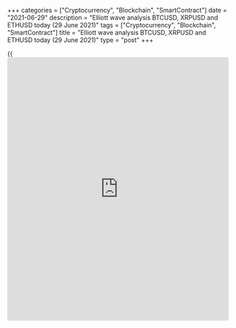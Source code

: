 +++
categories = ["Cryptocurrency", "Blockchain", "SmartContract"]
date = "2021-06-29"
description = "Elliott wave analysis BTCUSD, XRPUSD and ETHUSD today (29 June 2021)"
tags = ["Cryptocurrency", "Blockchain", "SmartContract"]
title = "Elliott wave analysis BTCUSD, XRPUSD and ETHUSD today (29 June 2021)"
type = "post"
+++

{{<iframe id="large-banner" src="https://www.bounty.group/#slide=23.0" width="100%" height="600" scrolling="no" style="border: 0px solid rgb(216, 221, 230); border-radius: 3px;">}}

2021-06-29

2021-06-29

Short-term forecast for BTCUSD, XRPUSD and ETHUSD 29.06.2021Roman Onegin

I welcome my readers!

I have prepared a short-term cryptocurrency forecast based on Elliott
wave analysis of Bitcoin, Ripple, and Ethereum. I offer entry signals to
trade each cryptocurrency.

The cryptocurrencies could depreciate in the next few days. Therefore,
it is relevant to sell.

The article covers the following subjects:

##  **Elliott wave Bitcoin analysis**

The BTCUSD market continues forming the impulse down wave [A]. After the
corrective wave (4) completed as a complex pattern composed of sub-waves
W-X-Y, the price started declining in the impulse wave (5). There could
be unfolding the sideways corrective wave 4 as a flat [A]-[B]-[C]. Wave
4 should end soon, and the market will resume falling to a level of the
previous low 28750.00. One could enter sell trades in the current
situation.

### Trading plan for [BTCUSD][1] today:

Sell 34912.50, TP 28750.00

* * *

##  **Elliott wave Ripple analysis**

There continues forming the impulse down wave C, which should conclude
the global bearish zigzag (W), composed of five sub-waves
[1]-[2]-[3]-[4]-[5]. After the zigzag-shaped correction [4] completed,
the market has started forming the impulse wave [5]. There must be
developing the final wave of wave [5]. The market should be declining in
impulse [5] of a smaller degree to a level of 0.500. One could enter
short trades in the current situation.

### Trading plan for [XRPUSD][2] **** today:

Sell 0.653, TP 0.500

* * *

##  **Elliott wave Ethereum analysis**

The ETHUSD market continues forming the impulse down wave A, which is
the beginning of a larger bearish zigzag. After the corrective wave [4]
completed, the market has started declining in the bear impulse [5].
Correction (4) composed of three sub-waves W-X-Y may have completed
within wave [5]. Therefore, the Ethereum price should be declining in
the final fifth wave to a level of 1700.00, which is the previous low.

### Trading plan for [ETHUSD][3] **** today:

Sell 2114.74, TP 1700.00

* * *

P.S. Did you like my article? Share it in social networks: it will be
the best “thank you" :)

Ask me questions and comment below. I’ll be glad to answer your
questions and give necessary explanations.

 **Useful links:**

  * I recommend trying to trade with a reliable broker [here][4]. The system allows you to trade by yourself or copy successful traders from all across the globe.
  * Use my promo-code BLOG for getting deposit bonus 50% on LiteForex platform. Just enter this code in the appropriate field while [depositing][5] your trading account.
  * Telegram chat for traders: <t.me/liteforexengchat>. We are sharing the signals and trading experience
  * Telegram channel with high-quality analytics, Forex reviews, training articles, and other useful things for traders <t.me/liteforex>



## Price chart of BTCUSD in real time mode

The content of this article reflects the author’s opinion and does not
necessarily reflect the official position of LiteForex. The material
published on this page is provided for informational purposes only and
should not be considered as the provision of investment advice for the
purposes of Directive 2004/39/EC.

Rate this article:

{{value}}

( {{count}} {{title}} )

   1. my.liteforex.com/trading/chart?symbol=BTCUSD
   2. my.liteforex.com/trading/chart?symbol=XRPUSD
   3. my.liteforex.com/trading/chart?symbol=ETHUSD
   4. my.liteforex.com/?category=analysts-opinions&slug=short-term-forecast-for-[BTC](https://www.playgroundfx.com/blog/who-is-the-creator-of-bitcoin/)usd-xrpusd-and-ethusd-29062021&openPopup=%2Fregistration%2Fpopup&utm_source=blog&utm_medium=article&utm_campaign=bonus
   5. my.liteforex.com/deposit/?category=analysts-opinions&slug=short-term-forecast-for-[BTC](https://www.playgroundfx.com/blog/who-is-the-creator-of-bitcoin/)usd-xrpusd-and-ethusd-29062021&promo_code=BLOG&utm_source=blog&utm_medium=article&utm_campaign=bonus